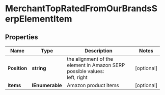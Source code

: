 # MerchantTopRatedFromOurBrandsSerpElementItem


## Properties

| Name | Type | Description | Notes |
|------------ | ------------- | ------------- | -------------|
**Position** | **string** | the alignment of the element in Amazon SERP<br>possible values:<br>left, right |[optional]|
**Items** | **IEnumerable<AmazonSerpElement>** | Amazon product items |[optional]|